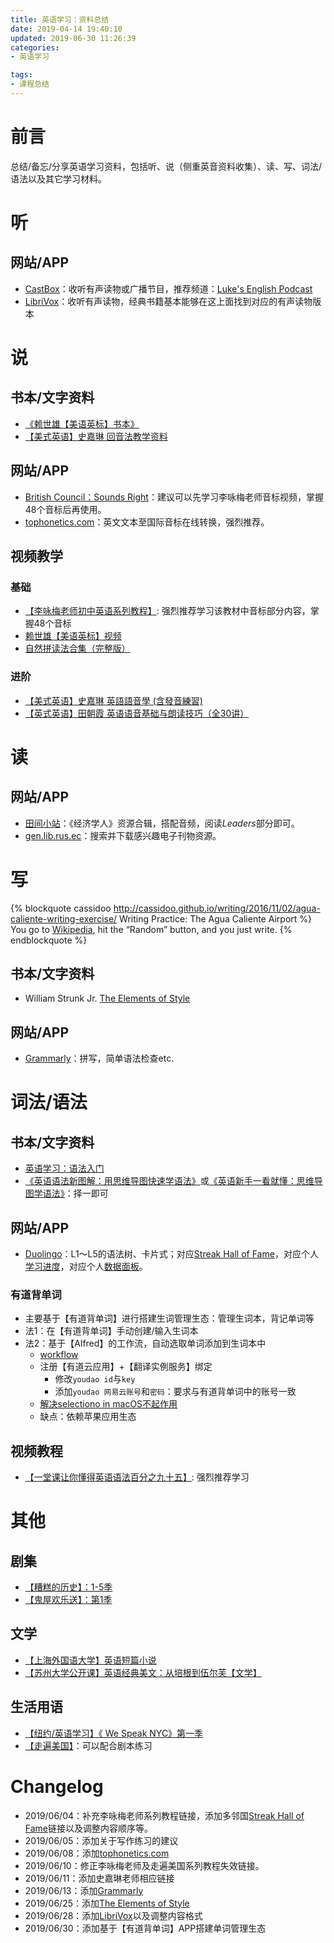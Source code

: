 ```yaml
---
title: 英语学习：资料总结
date: 2019-04-14 19:40:10
updated: 2019-06-30 11:26:39
categories:
- 英语学习

tags:
- 课程总结
---
```

# 前言
总结/备忘/分享英语学习资料，包括听、说（侧重英音资料收集）、读、写、词法/语法以及其它学习材料。

<!--more-->
# 听
## 网站/APP
- [CastBox](https://castbox.fm/)：收听有声读物或广播节目，推荐频道：[Luke's English Podcast](https://teacherluke.co.uk/)
- [LibriVox](https://librivox.org/)：收听有声读物，经典书籍基本能够在这上面找到对应的有声读物版本

# 说
## 书本/文字资料
- [《赖世雄【美语英标】书本》](https://book.douban.com/subject/2977637/)
- [【美式英语】史嘉琳 回音法教学资料](http://homepage.ntu.edu.tw/~karchung/miniconversations/MC.htm)

## 网站/APP
- [British Council：Sounds Right](https://www.britishcouncil.org/english/business/apps/sounds-right)：建议可以先学习李咏梅老师音标视频，掌握48个音标后再使用。
- [tophonetics.com](https://tophonetics.com/zh/)：英文文本至国际音标在线转换，强烈推荐。

## 视频教学
### 基础
- [【李咏梅老师初中英语系列教程】](https://www.bilibili.com/video/av29219586/): 强烈推荐学习该教材中音标部分内容，掌握48个音标
- [赖世雄【美语英标】视频](https://www.bilibili.com/video/av18344760)
- [自然拼读法合集（完整版）](https://www.bilibili.com/video/av8909007)

### 进阶
- [【美式英语】史嘉琳 英語語音學 (含發音練習) ](http://ocw.aca.ntu.edu.tw/ntu-ocw/ocw/cou/101S102/1)
- [【英式英语】田朝霞 英语语音基础与朗读技巧（全30讲）](https://www.bilibili.com/video/av22981167)

# 读
## 网站/APP
- [田间小站](https://www.tianfateng.cn/7399.html)：《经济学人》资源合辑，搭配音频，阅读*Leaders*部分即可。
- [gen.lib.rus.ec](http://gen.lib.rus.ec)：搜索并下载感兴趣电子刊物资源。

# 写
{% blockquote cassidoo http://cassidoo.github.io/writing/2016/11/02/agua-caliente-writing-exercise/ Writing Practice: The Agua Caliente Airport %}
You go to [Wikipedia](https://en.wikipedia.org/), hit the “Random” button, and you just write.
{% endblockquote %}

## 书本/文字资料
- William Strunk Jr. [The Elements of Style](https://book.douban.com/subject/1824592/)

## 网站/APP
- [Grammarly](https://app.grammarly.com/)：拼写，简单语法检查etc.

# 词法/语法
## 书本/文字资料
- [英语学习：语法入门](https://cvblogs.cn/2019/07/01/daily/summary-english-lexical-and-grammar/)
- [《英语语法新图解：用思维导图快速学语法》](https://book.douban.com/subject/30246892/)或[《英语新手一看就懂：思维导图学语法》](https://book.douban.com/subject/30845258/)：择一即可

## 网站/APP
- [Duolingo](https://duolingo.com)：L1～L5的语法树、卡片式；对应[Streak Hall of Fame](https://duome.eu/)，对应个人[学习进度](https://duome.eu/anoni15/progress)，对应个人[数据面板](https://duome.eu/anoni15/)。

### 有道背单词
- 主要基于【有道背单词】进行搭建生词管理生态：管理生词本，背记单词等
- 法1：在【有道背单词】手动创建/输入生词本
- 法2：基于【Alfred】的工作流，自动选取单词添加到生词本中
    - [workflow](https://github.com/whyliam/whyliam.workflows.youdao)
    - 注册【有道云应用】+【翻译实例服务】绑定
        - 修改`youdao id`与`key`
        - 添加`youdao 网易云账号`和`密码`：要求与有道背单词中的账号一致
    - [解决selectiono in macOS不起作用](https://www.alfredforum.com/topic/11665-selection-in-macos-doesnt-work-in-apps/?do=findComment&comment=61141)
    - 缺点：依赖苹果应用生态

## 视频教程
- [【一堂课让你懂得英语语法百分之九十五】](https://www.bilibili.com/video/av47618740): 强烈推荐学习

# 其他
## 剧集
- [【糟糕的历史】：1-5季](https://search.bilibili.com/pgc?keyword=%E7%B3%9F%E7%B3%95%E7%9A%84%E5%8E%86%E5%8F%B2)
- [【鬼屋欢乐送】：第1季](https://search.bilibili.com/all?keyword=%E9%AC%BC%E5%B1%8B%E6%AC%A2%E4%B9%90%E9%80%81)

## 文学
- [【上海外国语大学】英语短篇小说](https://www.bilibili.com/video/av25357215)
- [【苏州大学公开课】英语经典美文：从培根到伍尔芙【文学】](https://www.bilibili.com/video/av8729512)

## 生活用语
- [【纽约/英语学习】《 We Speak NYC》第一季](https://www.bilibili.com/video/av33128510)
- [【走遍美国】](https://www.bilibili.com/video/av11376675/)：可以配合剧本练习

# Changelog
- 2019/06/04：补充李咏梅老师系列教程链接，添加多邻国[Streak Hall of Fame](https://duome.eu/anoni15/progress)链接以及调整内容顺序等。
- 2019/06/05：添加关于写作练习的建议
- 2019/06/08：添加[tophonetics.com](https://tophonetics.com/zh/)
- 2019/06/10：修正李咏梅老师及走遍美国系列教程失效链接。
- 2019/06/11：添加史嘉琳老师相应链接
- 2019/06/13：添加[Grammarly](https://app.grammarly.com/)
- 2019/06/25：添加[The Elements of Style](https://book.douban.com/subject/1824592/)
- 2019/06/28：添加[LibriVox](https://librivox.org/)以及调整内容格式
- 2019/06/30：添加基于【有道背单词】APP搭建单词管理生态